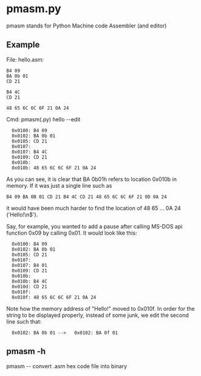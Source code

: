 # pmasm.py
pmasm stands for Python Machine code Assembler (and editor)

## Example
File: hello.asm:
```
B4 09
BA 0b 01
CD 21

B4 4C
CD 21

48 65 6C 6C 6F 21 0A 24
```

Cmd: pmasm(.py) hello --edit
```
  0x0100: B4 09
  0x0102: BA 0b 01
  0x0105: CD 21
  0x0107:
  0x0107: B4 4C
  0x0109: CD 21
  0x010b:
  0x010b: 48 65 6C 6C 6F 21 0A 24
```

As you can see, it is clear that BA 0b01h refers to location 0x010b in memory. If it was just a single line such as
```
B4 09 BA 0B 01 CD 21 B4 4C CD 21 48 65 6C 6C 6F 21 0D 0A 24
```
it would have been much harder to find the location of 48 65 ... 0A 24 ('Hello!\n$').

Say, for example, you wanted to add a pause after calling MS-DOS api function 0x09 by calling 0x01. It would look like this:
```
  0x0100: B4 09
  0x0102: BA 0b 01
  0x0105: CD 21
  0x0107:
  0x0107: B4 01
  0x0109: CD 21
  0x010b:
  0x010b: B4 4C
  0x010d: CD 21
  0x010f:
  0x010f: 48 65 6C 6C 6F 21 0A 24
```
Note how the memory address of "Hello!" moved to 0x010f. In order for the string to be displayed properly, instead of some junk, we edit the second line such that:
```
  0x0102: BA 0b 01 -->   0x0102: BA 0f 01
```


## pmasm -h
pmasm <file> -- convert .asm hex code file into binary 
